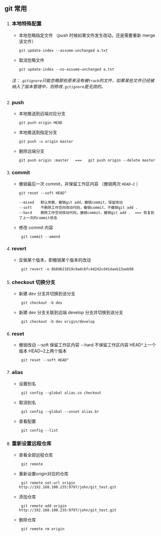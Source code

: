 ## git 常用

1. ### 本地特殊配置

   - 本地忽略指定文件 （push 时候如果文件发生改动，还是需要重新 merge 该文件）

     ```
     git update-index --assume-unchanged a.txt
     ```

   - 取消忽略文件
     ```
     git update-index --no-assume-unchanged a.txt
     ```

   ###### 注：`.gitignore`只能忽略那些原来没有被`track`的文件，如果某些文件已经被纳入了版本管理中，则修改`.gitignore`是无效的。

2. ### push

   - 本地推送到远端对应分支

     ```
     git push origin HEAD
     ```

   - 本地推送到指定分支

     ```
     git push -u origin master
     ```

   - 删除远端分支

     ```
     git push origin :master   ===   git push origin --delete master
     ```

3. ### commit

   - 撤销最后一次 commit，并保留工作区内容 （撤销两次 `HEAD~2` ）

     ```
     git reset --soft HEAD^

     --mixed   默认参数，撤销git add，撤销commit，保留改动
     --soft    不删除工作空间改动代码，撤销commit，不撤销git add .
     --hard    删除工作空间改动代码，撤销commit，撤销git add .  === 恢复到了上一次的commit状态
     ```

   - 修改 commit 内容

     ```
      git commit --amend
     ```

4. ### revert

   - 反做某个版本，即撤销某个版本的改动

      ```
       git revert -n 8b89621019c9adc6fc4d242cd41daeb13aeb98
      ```

5. ### checkout 切换分支

   - 新建 dev 分支并切换到该分支

     ```
      git checkout -b dev
     ```

   - 新建 dev 分支关联到远端 develop 分支并切换到该分支

     ```
      git checkout -b dev origin/develop
     ```
6. ### reset

   - 撤销改动 --soft 保留工作区内容  --hard 不保留工作区内容 HEAD^上一个版本 HEAD~2上两个版本

      ```
       git reset --soft HEAD^
      ```

7. ### alias

   - 设置别名

      ```
       git config --global alias.co checkout
      ```
      
   - 取消别名

      ```
       git config --global --unset alias.br
      ```
  
   - 查看配置

      ```
       git config --list
      ```
  
8. ### 重新设置远程仓库

   - 查看全部远程仓库

      ```
       git remote
      ```
      
   - 重新设置origin对应的仓库

      ```
       git remote set-url origin http://192.168.100.235:9797/john/git_test.git
      ```
        
   - 添加仓库

      ```
       git remote add origin http://192.168.100.235:9797/john/git_test.git
      ```
  
   - 删除仓库

      ```
       git remote rm origin
      ```
      
  